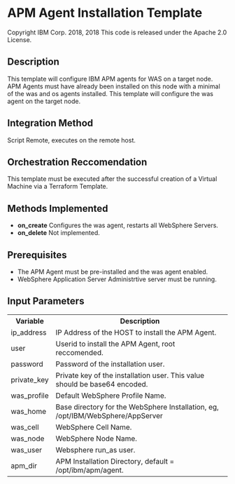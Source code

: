 # APM Agent Installation Template
Copyright IBM Corp. 2018, 2018
This code is released under the Apache 2.0 License.

## Description

This template will configure IBM APM agents for WAS on a target node. APM Agents must have already been installed on this node with a minimal of the was and os agents installed. This template will configure the was agent on the target node.

## Integration Method

Script Remote, executes on the remote host.

## Orchestration Reccomendation

This template must be executed after the successful creation of a Virtual Machine via a Terraform Template.

## Methods Implemented

- **on_create** Configures the was agent, restarts all WebSphere Servers.
- **on_delete** Not implemented.

## Prerequisites

- The APM Agent must be pre-installed and the was agent enabled.
- WebSphere Application Server Administrtive server must be running.

## Input Parameters

<table>
  <tr>
    <th>Variable</th>
    <th>Description</th>
  </tr>
  <tr>
    <td>ip_address</td>
    <td>IP Address of the HOST to install the APM Agent.</td>
  </tr>
  <tr>
    <td>user</td>
    <td>Userid to install the APM Agent, root reccomended.</td>
  </tr>
  <tr>
    <td>password</td>
    <td>Password of the installation user.</td>
  </tr>
  <tr>
    <td>private_key</td>
    <td>Private key of the installation user. This value should be base64 encoded.</td>
  </tr>
  <tr>
    <td>was_profile</td>
    <td>Default WebSphere Profile Name.</td>
  </tr>
  <tr>
    <td>was_home</td>
    <td>Base directory for the WebSphere Installation, eg, /opt/IBM/WebSphere/AppServer</td>
  </tr>
  <tr>
    <td>was_cell</td>
    <td>WebSphere Cell Name.</td>
  </tr>
  <tr>
    <td>was_node</td>
    <td>WebSphere Node Name.</td>
  </tr>
  <tr>
    <td>was_user</td>
    <td>Websphere run_as user.</td>
  </tr>
  <tr>
    <td>apm_dir</td>
    <td>APM Installation Directory, default = /opt/ibm/apm/agent.</td>
  </tr>
</table>
